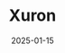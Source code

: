 ---  
layout: startup_page  
title: "Xuron"  
id: "xuron.io"  
permalink: "/xuronxuron.io01152025/"  
website: "https://www.xuron.io/"  
funding_round: "Strategic Investment"  
funding_amount: ""  
investors: "3LS Ventures Inc."  
about: "Xuron is a healthcare technology company that uses AI to create virtual, intelligent provider training simulating patient experiences. Its platform integrates virtual humans and data-driven insights to improve behavioral outcomes, enhancing training for clinical and human service professionals."  
markets: "Healthcare, AI, EdTech, Educational Software, Artificial Intelligence & Machine Learning"  
hq: "Dover, Delaware, United States"  
founded_year: ""  
linkedin: "https://www.linkedin.com/company/xuron"  
twitter: ""  
instagram: ""  
facebook: ""  
crunchbase: "https://www.crunchbase.com/organization/xuron?utm_source=linkedin&utm_medium=referral&utm_campaign=linkedin_companies&utm_content=profile_cta_anon&trk=funding_crunchbase"  
pitchbook: "https://pitchbook.com/profiles/company/731913-85"  

date_display: "15-Jan-2025"  
date: "2025-01-15"

# SEO Optimization  
meta_title: "Xuron - Strategic Investment"  
meta_description: "Xuron, Xuron is a healthcare technology company that uses AI to create virtual, intelligent provider training simulating patient experiences. Its platform in..."  
meta_keywords: "Xuron, Healthcare, AI, EdTech, Educational Software, Artificial Intelligence & Machine Learning, Strategic Investment funding"  
canonical_url: "https://startup.projectstartups.com/xuronxuron.io01152025/"  
---